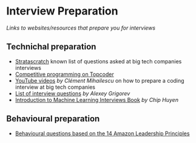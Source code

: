 # Interview Preparation
*Links to websites/resources that prepare you for interviews*

## Technichal preparation
- [Stratascratch](https://www.stratascratch.com/) known list of questions asked at big tech companies interviews 
- [Competitive programming on Topcoder](https://www.topcoder.com/thrive/tracks?track=Competitive%20Programming)
- [YouTube videos](https://www.youtube.com/channel/UCaO6VoaYJv4kS-TQO_M-N_g) *by Clément Mihailescu* on how to prepare a coding interview at big tech companies
- [List of interview questions](https://github.com/alexeygrigorev/data-science-interviews) *by Alexey Grigorev* 
- [Introduction to Machine Learning Interviews Book](https://huyenchip.com/ml-interviews-book/) *by Chip Huyen*

## Behavioural preparation
- [Behavioural questions based on the 14 Amazon Leadership Principles](https://www.levels.fyi/blog/amazon-leadership-principles.html)
